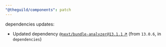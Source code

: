 ```yaml
---
"@theguild/components": patch
---
```

dependencies updates:
  - Updated dependency [`@next/bundle-analyzer@13.1.1` ↗︎](https://www.npmjs.com/package/@next/bundle-analyzer/v/13.1.1) (from `13.0.6`, in `dependencies`)

